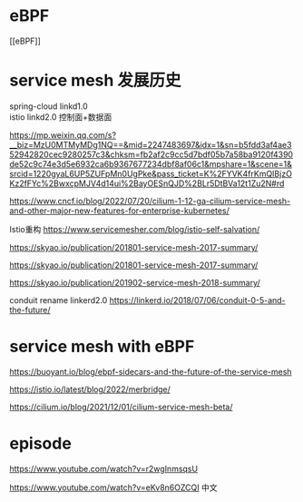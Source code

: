 




# eBPF

[[eBPF]]



# service mesh 发展历史


spring-cloud 
linkd1.0  
istio linkd2.0 控制面+数据面



https://mp.weixin.qq.com/s?__biz=MzU0MTMyMDg1NQ==&mid=2247483697&idx=1&sn=b5fdd3af4ae352942820cec9280257c3&chksm=fb2af2c9cc5d7bdf05b7a58ba9120f4390de52c9c74e3d5e6932ca6b9367677234dbf8af06c1&mpshare=1&scene=1&srcid=1220gyaL6UP5ZUFpMn0UgPke&pass_ticket=K%2FYVK4frKmQIBjzOKz2fFYc%2BwxcpMJV4d14ui%2BayOESnQJD%2BLr5DtBVa12t1Zu2N#rd


https://www.cncf.io/blog/2022/07/20/cilium-1-12-ga-cilium-service-mesh-and-other-major-new-features-for-enterprise-kubernetes/




Istio重构
https://www.servicemesher.com/blog/istio-self-salvation/


https://skyao.io/publication/201801-service-mesh-2017-summary/

https://skyao.io/publication/201801-service-mesh-2017-summary/

https://skyao.io/publication/201902-service-mesh-2018-summary/


conduit rename linkerd2.0
https://linkerd.io/2018/07/06/conduit-0-5-and-the-future/


# service mesh with eBPF

https://buoyant.io/blog/ebpf-sidecars-and-the-future-of-the-service-mesh

https://istio.io/latest/blog/2022/merbridge/

https://cilium.io/blog/2021/12/01/cilium-service-mesh-beta/



# episode 

https://www.youtube.com/watch?v=r2wgInmsqsU 

https://www.youtube.com/watch?v=eKv8n6OZCQI 中文